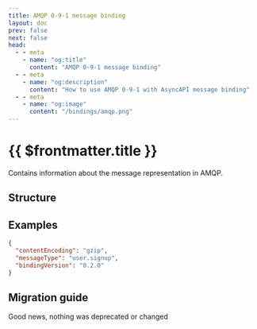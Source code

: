 ```yaml
---
title: AMQP 0-9-1 message binding
layout: doc
prev: false
next: false
head:
  - - meta
    - name: "og:title"
      content: "AMQP 0-9-1 message binding"
  - - meta
    - name: "og:description"
      content: "How to use AMQP 0-9-1 with AsyncAPI message binding"
  - - meta
    - name: "og:image"
      content: "/bindings/amqp.png"
---
```


# {{ $frontmatter.title }}

Contains information about the message representation in AMQP.

## Structure

<Json url="https://raw.githubusercontent.com/asyncapi/spec-json-schemas/master/bindings/amqp/0.2.0/message.json" />

## Examples

```json
{
  "contentEncoding": "gzip",
  "messageType": "user.signup",
  "bindingVersion": "0.2.0"
}
```

## Migration guide

Good news, nothing was deprecated or changed